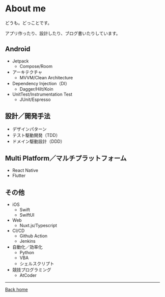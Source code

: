 # About me

どうも。どっことです。

アプリ作ったり、設計したり、ブログ書いたりしています。

##  Android

- Jetpack
  - Compose/Room
- アーキテクチャ
  - MVVM/Clean Architecture
- Dependency Injection（DI）
  - Dagger/Hilt/Koin
- UnitTest/Instrumentation Test
  - JUnit/Espresso


## 設計／開発手法

- デザインパターン
- テスト駆動開発（TDD）
- ドメイン駆動設計（DDD）


## Multi Platform／マルチプラットフォーム

- React Native
- Flutter


## その他

- iOS
  - Swift
  - SwiftUI
- Web
  - Nuxt.js/Typescript
- CI/CD
  - Github Action
  - Jenkins
- 自動化／効率化
  - Python
  - VBA
  - シェルスクリプト
- 競技プログラミング
  - AtCoder

---

[Back home](/)

